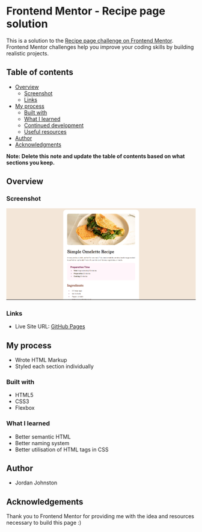 # Frontend Mentor - Recipe page solution

This is a solution to the [Recipe page challenge on Frontend Mentor](https://www.frontendmentor.io/challenges/recipe-page-KiTsR8QQKm). Frontend Mentor challenges help you improve your coding skills by building realistic projects.

## Table of contents

- [Overview](#overview)
  - [Screenshot](#screenshot)
  - [Links](#links)
- [My process](#my-process)
  - [Built with](#built-with)
  - [What I learned](#what-i-learned)
  - [Continued development](#continued-development)
  - [Useful resources](#useful-resources)
- [Author](#author)
- [Acknowledgments](#acknowledgments)

**Note: Delete this note and update the table of contents based on what sections you keep.**

## Overview

### Screenshot

![alt text](image.png)

### Links

- Live Site URL: [GitHub Pages](https://jordanj03.github.io/recipe-page)

## My process

- Wrote HTML Markup
- Styled each section individually

### Built with

- HTML5
- CSS3
- Flexbox

### What I learned

- Better semantic HTML
- Better naming system
- Better utilisation of HTML tags in CSS

## Author

- Jordan Johnston

## Acknowledgements

Thank you to Frontend Mentor for providing me with the idea and resources necessary to build this page :)
